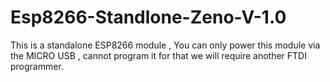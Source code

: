 # Esp8266-Standlone-Zeno-V-1.0
This is a standalone ESP8266 module , You can only power this module via the MICRO USB , cannot program it for that we will require another FTDI programmer. 
